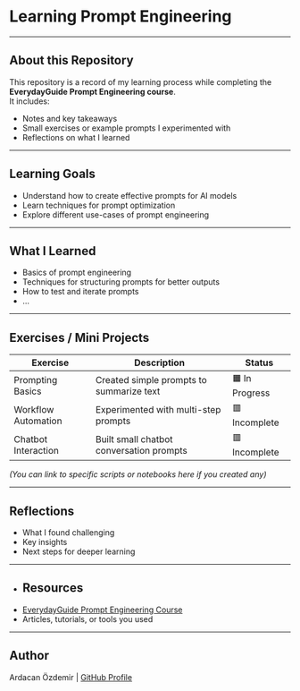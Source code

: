 # Learning Prompt Engineering

---

## About this Repository
This repository is a record of my learning process while completing the **EverydayGuide Prompt Engineering course**.  
It includes:
- Notes and key takeaways
- Small exercises or example prompts I experimented with
- Reflections on what I learned

---

## Learning Goals
- Understand how to create effective prompts for AI models
- Learn techniques for prompt optimization
- Explore different use-cases of prompt engineering

---

## What I Learned
- Basics of prompt engineering
- Techniques for structuring prompts for better outputs
- How to test and iterate prompts
- ...

---

## Exercises / Mini Projects
| Exercise | Description | Status |
|----------|-------------|--------|
| Prompting Basics | Created simple prompts to summarize text | 🟧 In Progress |
| Workflow Automation | Experimented with multi-step prompts | 🟥 Incomplete |
| Chatbot Interaction | Built small chatbot conversation prompts | 🟥 Incomplete |

*(You can link to specific scripts or notebooks here if you created any)*

---

## Reflections
- What I found challenging 
- Key insights
- Next steps for deeper learning

---

- ## Resources
- [EverydayGuide Prompt Engineering Course](https://github.com/cbuccella/everydayguide_prompt_engineering)
- Articles, tutorials, or tools you used

---

## Author
Ardacan Özdemir | [GitHub Profile](https://github.com/vrdvcvn)
